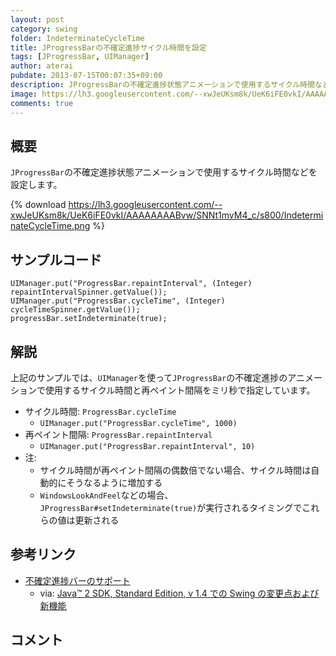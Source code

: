 ```yaml
---
layout: post
category: swing
folder: IndeterminateCycleTime
title: JProgressBarの不確定進捗サイクル時間を設定
tags: [JProgressBar, UIManager]
author: aterai
pubdate: 2013-07-15T00:07:35+09:00
description: JProgressBarの不確定進捗状態アニメーションで使用するサイクル時間などを設定します。
image: https://lh3.googleusercontent.com/--xwJeUKsm8k/UeK6iFE0vkI/AAAAAAAABvw/SNNt1mvM4_c/s800/IndeterminateCycleTime.png
comments: true
---
```

## 概要
`JProgressBar`の不確定進捗状態アニメーションで使用するサイクル時間などを設定します。

{% download https://lh3.googleusercontent.com/--xwJeUKsm8k/UeK6iFE0vkI/AAAAAAAABvw/SNNt1mvM4_c/s800/IndeterminateCycleTime.png %}

## サンプルコード
<pre class="prettyprint"><code>UIManager.put("ProgressBar.repaintInterval", (Integer) repaintIntervalSpinner.getValue());
UIManager.put("ProgressBar.cycleTime", (Integer) cycleTimeSpinner.getValue());
progressBar.setIndeterminate(true);
</code></pre>

## 解説
上記のサンプルでは、`UIManager`を使って`JProgressBar`の不確定進捗のアニメーションで使用するサイクル時間と再ペイント間隔をミリ秒で指定しています。

- サイクル時間: `ProgressBar.cycleTime`
    - `UIManager.put("ProgressBar.cycleTime", 1000)`
- 再ペイント間隔: `ProgressBar.repaintInterval`
    - `UIManager.put("ProgressBar.repaintInterval", 10)`
- 注:
    - サイクル時間が再ペイント間隔の偶数倍でない場合、サイクル時間は自動的にそうなるように増加する
    - `WindowsLookAndFeel`などの場合、`JProgressBar#setIndeterminate(true)`が実行されるタイミングでこれらの値は更新される

<!-- dummy comment line for breaking list -->

## 参考リンク
- [不確定進捗バーのサポート](https://docs.oracle.com/javase/jp/8/docs/technotes/guides/swing/1.4/pb.html)
    - via: [Java™ 2 SDK, Standard Edition, v 1.4 での Swing の変更点および新機能](https://docs.oracle.com/javase/jp/8/docs/technotes/guides/swing/1.4/SwingChanges.html)

<!-- dummy comment line for breaking list -->

## コメント
